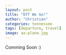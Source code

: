 ```yaml
---
layout: post
title: "Off We Go!"
author: "Christian"
categories: tennessee
tags: [departure, travel]
image: aa-plane.jpg
---
```


Comming Soon :)